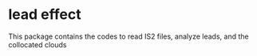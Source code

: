 # lead effect
This package contains the codes to read IS2 files, analyze leads, and the collocated clouds
